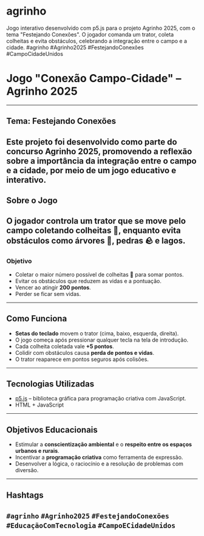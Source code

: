 # agrinho
Jogo interativo desenvolvido com p5.js para o projeto Agrinho 2025, com o tema "Festejando Conexões". O jogador comanda um trator, coleta colheitas e evita obstáculos, celebrando a integração entre o campo e a cidade. #agrinho #Agrinho2025 #FestejandoConexões #CampoCidadeUnidos
# Jogo "Conexão Campo-Cidade" – Agrinho 2025
---
## Tema: Festejando Conexões
Este projeto foi desenvolvido como parte do concurso **Agrinho 2025**, promovendo a reflexão sobre a **importância da integração entre o campo e a cidade**, por meio de um jogo educativo e interativo.
---
## Sobre o Jogo
O jogador controla um **trator** que se move pelo campo coletando colheitas 🌾, enquanto **evita obstáculos** como árvores 🌳, pedras 🪨 e lagos.
---
### Objetivo
- Coletar o maior número possível de colheitas 🌾 para somar pontos.
- Evitar os obstáculos que reduzem as vidas e a pontuação.
- Vencer ao atingir **200 pontos**.
- Perder se ficar sem vidas.
---
## Como Funciona
- **Setas do teclado** movem o trator (cima, baixo, esquerda, direita).
- O jogo começa após pressionar qualquer tecla na tela de introdução.
- Cada colheita coletada vale **+5 pontos**.
- Colidir com obstáculos causa **perda de pontos e vidas**.
- O trator reaparece em pontos seguros após colisões.
---
## Tecnologias Utilizadas
- [p5.js](https://p5js.org/) – biblioteca gráfica para programação criativa com JavaScript.
- HTML + JavaScript
---
## Objetivos Educacionais
- Estimular a **conscientização ambiental** e o **respeito entre os espaços urbanos e rurais**.
- Incentivar a **programação criativa** como ferramenta de expressão.
- Desenvolver a lógica, o raciocínio e a resolução de problemas com diversão.
---
## Hashtags
`#agrinho` `#Agrinho2025` `#FestejandoConexões` `#EducaçãoComTecnologia` `#CampoECidadeUnidos`
---




